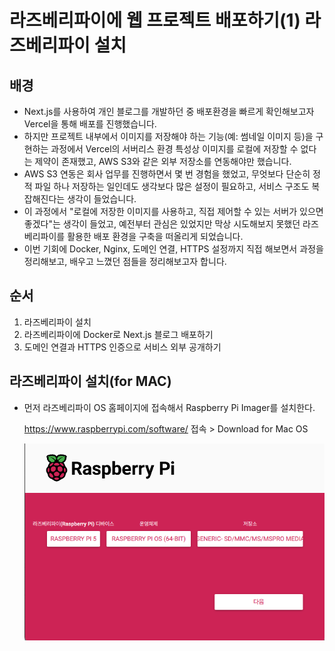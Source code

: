 # 라즈베리파이에 웹 프로젝트 배포하기(1) 라즈베리파이 설치

## 배경

- Next.js를 사용하여 개인 블로그를 개발하던 중 배포환경을 빠르게 확인해보고자 Vercel을 통해 배포를 진행했습니다.
- 하지만 프로젝트 내부에서 이미지를 저장해야 하는 기능(예: 썸네일 이미지 등)을 구현하는 과정에서 Vercel의 서버리스 환경 특성상 이미지를 로컬에 저장할 수 없다는 제약이 존재했고, AWS S3와 같은 외부 저장소를 연동해야만 했습니다.
- AWS S3 연동은 회사 업무를 진행하면서 몇 번 경험을 했었고, 무엇보다 단순히 정적 파일 하나 저장하는 일인데도 생각보다 많은 설정이 필요하고, 서비스 구조도 복잡해진다는 생각이 들었습니다.
- 이 과정에서 "로컬에 저장한 이미지를 사용하고, 직접 제어할 수 있는 서버가 있으면 좋겠다"는 생각이 들었고, 예전부터 관심은 있었지만 막상 시도해보지 못했던 라즈베리파이를 활용한 배포 환경을 구축을 떠올리게 되었습니다.
- 이번 기회에 Docker, Nginx, 도메인 연결, HTTPS 설정까지 직접 해보면서 과정을 정리해보고, 배우고 느꼈던 점들을 정리해보고자 합니다.

## 순서

1. 라즈베리파이 설치
2. 라즈베리파이에 Docker로 Next.js 블로그 배포하기
3. 도메인 연결과 HTTPS 인증으로 서비스 외부 공개하기

## 라즈베리파이 설치(for MAC)

- 먼저 라즈베리파이 OS 홈페이지에 접속해서 Raspberry Pi Imager를 설치한다.

  https://www.raspberrypi.com/software/ 접속 > Download for Mac OS

  ![image-20250409153738371](./raspberry-deploy-1.assets/image-20250409153738371.png)
